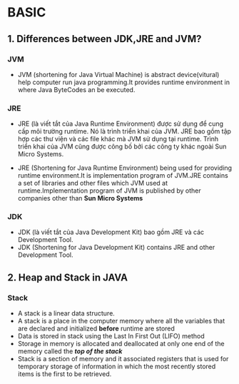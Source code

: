 # BASIC 

## 1. Differences between JDK,JRE and JVM?
### JVM
- JVM (shortening for Java Virtual Machine) is abstract device(vitural) help computer run java programming.It provides runtime environment in where Java ByteCodes an be executed.
### JRE
- JRE (là viết tắt của Java Runtime Environment) được sử dụng để cung cấp môi trường runtime. Nó là trình triển khai của JVM. JRE bao gồm tập hợp các thư viện và các file khác mà JVM sử dụng tại runtime. Trình triển khai của JVM cũng được công bố bởi các công ty khác ngoài Sun Micro Systems.

- JRE (Shortening for Java Runtime Environment) being used for providing runtime environment.It is implementation program of JVM.JRE contains a set of libraries and other files which JVM used at runtime.Implementation program of JVM is published by other companies other than **Sun Micro Systems**
### JDK
- JDK (là viết tắt của Java Development Kit) bao gồm JRE và các Development Tool.
- JDK (Shortening for Java Development Kit) contains JRE and other Development Tool.
## 2. Heap and Stack in JAVA
### Stack
- A stack is a linear data structure.
- A stack is a place in the computer memory where all the variables that are declared and initialized **before** runtime are stored
- Data is stored in stack using the Last In First Out (LIFO) method
- Storage in memory is allocated and deallocated at only one end of the memory called the ***top of the stack*** 
- Stack is a section of memory and it associated registers that is used for temporary storage of information in which the most recently stored items is the first to be retrieved.